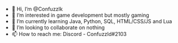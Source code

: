 - 👋 Hi, I’m @Confuzzlk
- 👀 I’m interested in game development but mostly gaming
- 🌱 I’m currently learning Java, Python, SQL, HTML/CSS/JS and Lua
- 💞️ I’m looking to collaborate on nothing
- 📫 How to reach me: Discord - Confuzzld#2103

<!---
Confuzzlk/Confuzzlk is a ✨ special ✨ repository because its `README.md` (this file) appears on your GitHub profile.
You can click the Preview link to take a look at your changes.
--->
